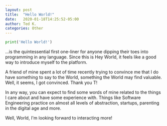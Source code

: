 ```yaml
---
layout: post
title:  "Hello World!"
date:   2020-01-18T14:25:52-05:00
author: Ted K.
categories: Other
---
```


```python
print('Hello World!')
```

…is the quintessential first one-liner for anyone dipping their toes into
programming in any language. Since this is Hey World, it feels like a good way
to introduce myself to the platform.

A friend of mine spent a lot of time recently trying to convince me that I do
have something to say to the World, something the World may find valuable. Well,
it seems, I got convinced. Thank you T!

In any way, you can expect to find some words of mine related to the things I
care about and have some experience with. Things like Software Engineering
practice on almost all levels of abstraction, startups, parenting in the
digital age and more.

Well, World, I'm looking forward to interacting more!